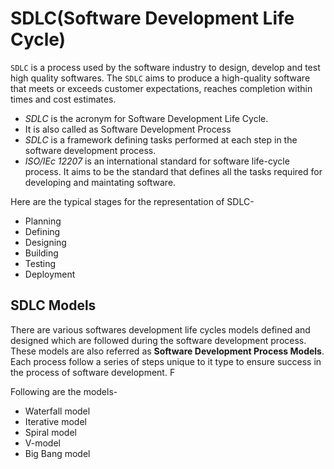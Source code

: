 
# SDLC(Software Development Life Cycle)

`SDLC` is a process used by the software industry to design, develop and test high quality softwares. The `SDLC` aims to produce a high-quality software that meets or exceeds customer expectations, reaches completion within times and cost estimates.

* _SDLC_ is the acronym for Software Development Life Cycle.
* It is also called as Software Development Process
* _SDLC_ is a framework defining tasks performed at each step in the software development process.
* _ISO/IEc 12207_ is an international standard for software life-cycle process. It aims to be the standard that defines all the tasks required for developing and maintating software.

Here are the typical stages for the representation of SDLC-

- Planning
- Defining
- Designing
- Building
- Testing
- Deployment

## SDLC Models

There are various softwares development life cycles models defined and designed which are followed during the software development process. These models are also referred as **Software Development Process Models**. Each process follow a series of steps unique to it type to ensure success in the process of software development. F

Following are the models-
* Waterfall model
* Iterative model
* Spiral model
* V-model
* Big Bang model
